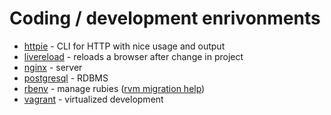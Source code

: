 Coding / development enrivonments
=================================

* [httpie](https://github.com/jkbr/httpie) - CLI for HTTP with nice usage and output
* [livereload](https://gist.github.com/653bb4d039adcf7f35b3) - reloads a browser after change in project
* [nginx](http://nginx.org/) - server
* [postgresql](http://www.postgresql.org/) - RDBMS
* [rbenv](https://github.com/sstephenson/rbenv) - manage rubies ([rvm migration help](https://gist.github.com/1384279))
* [vagrant](http://vagrantup.com/) - virtualized development

